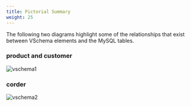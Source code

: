 ```yaml
---
title: Pictorial Summary
weight: 25
---
```


The following two diagrams highlight some of the relationships that exist between VSchema elements and the MySQL tables.

### product and customer

![vschema1](../img/vschema1.png)

### corder

![vschema2](../img/vschema2.png)
